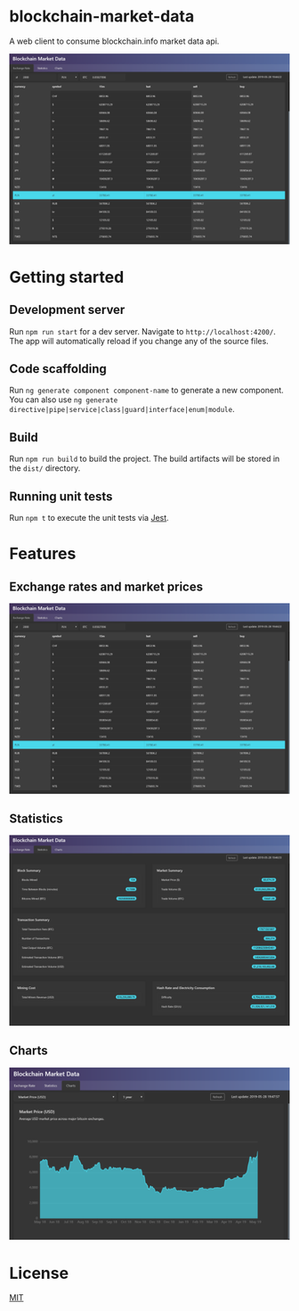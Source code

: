 # blockchain-market-data
A web client to consume blockchain.info market data api.
<p align="center">
  <img src="./docs/screenshots/exchange-rate.png" alt="Exchange rates and market prices" width="738">
</p>

# Getting started

## Development server

Run `npm run start` for a dev server. Navigate to `http://localhost:4200/`. The app will automatically reload if you change any of the source files.

## Code scaffolding

Run `ng generate component component-name` to generate a new component. You can also use `ng generate directive|pipe|service|class|guard|interface|enum|module`.

## Build

Run `npm run build` to build the project. The build artifacts will be stored in the `dist/` directory.

## Running unit tests

Run `npm t` to execute the unit tests via [Jest](https://jestjs.io/).

# Features

## Exchange rates and market prices
<p align="center">
  <img src="./docs/screenshots/exchange-rate.png" alt="Exchange rates and market prices" width="650">
</p>

## Statistics

<p align="center">
  <img src="./docs/screenshots/statistics.png" alt="Statistics" width="650">
</p>

## Charts
<p align="center">
  <img src="./docs/screenshots/charts.png" alt="Charts" width="650">
</p>

# License
 [MIT](/LICENSE)
